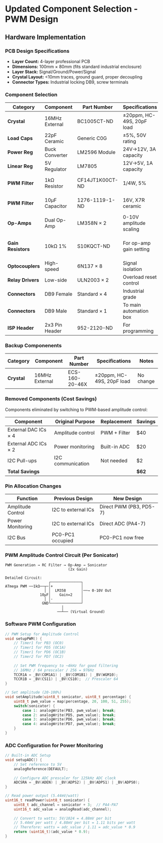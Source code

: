 # Updated Component Selection - PWM Design

## Hardware Implementation

### PCB Design Specifications

- **Layer Count:** 4-layer professional PCB
- **Dimensions:** 100mm × 80mm (fits standard industrial enclosure)
- **Layer Stack:** Signal/Ground/Power/Signal
- **Crystal Layout:** <10mm traces, ground guard, proper decoupling
- **Connector Types:** Industrial locking DB9, screw terminals

### Component Selection

| Category | Component | Part Number | Specifications | Notes |
|----------|-----------|-------------|----------------|-------|
| **Crystal** | 16MHz External | BC1005CT-ND | ±20ppm, HC-49S, 20pF load | No change |  
| **Load Caps** | 22pF Ceramic | Generic C0G | ±5%, 50V rating | No change |
| **Power Reg** | Buck Converter | LM2596 Module | 24V→12V, 3A capacity | No change |
| **Linear Reg** | 5V Regulator | LM7805 | 12V→5V, 1A capacity | No change |
| **PWM Filter** | 1kΩ Resistor | CF14JT1K00CT-ND | 1/4W, 5% | **NEW: 4x for PWM filters** |
| **PWM Filter** | 10µF Capacitor | 1276-1119-1-ND | 16V, X7R ceramic | **NEW: 4x for PWM filters** |
| **Op-Amps** | Dual Op-Amp | LM358N × 2 | 0-10V amplitude scaling | **REDUCED: Only 2 needed** |
| **Gain Resistors** | 10kΩ 1% | S10KQCT-ND | For op-amp gain setting | **NEW: 8x for precise gain** |
| **Optocouplers** | High-speed | 6N137 × 8 | Signal isolation | No change |
| **Relay Drivers** | Low-side | ULN2003 × 2 | Overload reset control | No change |
| **Connectors** | DB9 Female | Standard × 4 | Industrial grade | No change |
| **Connectors** | DB9 Male | Standard × 1 | To main automation box | No change |
| **ISP Header** | 2x3 Pin Header | 952-2120-ND | For programming | No change |

### Backup Componenents 
| Category | Component | Part Number | Specifications | Notes |
|----------|-----------|-------------|----------------|-------|
| **Crystal** | 16MHz External | ECS-160-20-46X | ±20ppm, HC-49S, 20pF load | No change |  

### Removed Components (Cost Savings)

Components eliminated by switching to PWM-based amplitude control:

| Component | Original Purpose | Replacement | Savings |
|-----------|-----------------|-------------|---------|
| External DAC ICs × 4 | Amplitude control | PWM + Filter | $40 |
| External ADC ICs × 2 | Power monitoring | Built-in ADC | $20 |
| I2C Pull-ups | I2C communication | Not needed | $2 |
| **Total Savings** | | | **$62** |

### Pin Allocation Changes

| Function | Previous Design | New Design |
|----------|----------------|------------|
| Amplitude Control | I2C to external ICs | Direct PWM (PB3, PD5-7) |
| Power Monitoring | I2C to external ICs | Direct ADC (PA4-7) |
| I2C Bus | PC0-PC1 occupied | PC0-PC1 now free |

### PWM Amplitude Control Circuit (Per Sonicator)

```text
PWM Generation → RC Filter → Op-Amp → Sonicator
                             (2x Gain)

Detailed Circuit:
                    ┌──────────────┐
ATmega PWM ──1kΩ──┬─│+             │
                  │ │  LM358       │──→ 0-10V Out
                10µF│    Gain=2    │
                  │ │-             │
                 GND└──────────────┘
                          │
                        ──┴── (Virtual Ground)
```

### Software PWM Configuration

```cpp
// PWM Setup for Amplitude Control
void setupPWM() {
    // Timer1 for PB3 (OC0)
    // Timer1 for PD5 (OC1A)
    // Timer1 for PD6 (OC1B)
    // Timer2 for PD7 (OC2)
    
    // Set PWM frequency to ~4kHz for good filtering
    // 16MHz / 64 prescaler / 256 = 976Hz
    TCCR1A = _BV(COM1A1) | _BV(COM1B1) | _BV(WGM10);
    TCCR1B = _BV(CS11) | _BV(CS10);  // Prescaler 64
}

// Set amplitude (20-100%)
void setAmplitude(uint8_t sonicator, uint8_t percentage) {
    uint8_t pwm_value = map(percentage, 20, 100, 51, 255);
    switch(sonicator) {
        case 1: analogWrite(PB3, pwm_value); break;
        case 2: analogWrite(PD5, pwm_value); break;
        case 3: analogWrite(PD6, pwm_value); break;
        case 4: analogWrite(PD7, pwm_value); break;
    }
}
```

### ADC Configuration for Power Monitoring

```cpp
// Built-in ADC Setup
void setupADC() {
    // Set reference to 5V
    analogReference(DEFAULT);
    
    // Configure ADC prescaler for 125kHz ADC clock
    ADCSRA = _BV(ADEN) | _BV(ADPS2) | _BV(ADPS1) | _BV(ADPS0);
}

// Read power output (5.44mV/watt)
uint16_t readPower(uint8_t sonicator) {
    uint8_t adc_channel = sonicator + 3;  // PA4-PA7
    uint16_t adc_value = analogRead(adc_channel);
    
    // Convert to watts: 5V/1024 = 4.88mV per bit
    // 5.44mV per watt / 4.88mV per bit = 1.11 bits per watt
    // Therefore: watts = adc_value / 1.11 = adc_value * 0.9
    return (uint16_t)(adc_value * 0.9);
}
```
